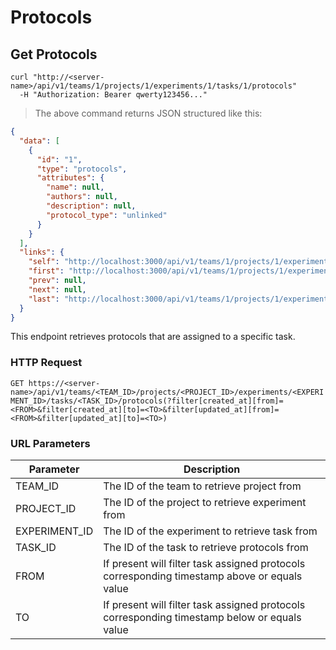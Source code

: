 # Protocols

## Get Protocols

```shell
curl "http://<server-name>/api/v1/teams/1/projects/1/experiments/1/tasks/1/protocols"
  -H "Authorization: Bearer qwerty123456..."
```

> The above command returns JSON structured like this:

```json
{
  "data": [
    {
      "id": "1",
      "type": "protocols",
      "attributes": {
        "name": null,
        "authors": null,
        "description": null,
        "protocol_type": "unlinked"
      }
    }
  ],
  "links": {
    "self": "http://localhost:3000/api/v1/teams/1/projects/1/experiments/1/tasks/1/protocols?page%5Bnumber%5D=1&page%5Bsize%5D=10",
    "first": "http://localhost:3000/api/v1/teams/1/projects/1/experiments/1/tasks/1/protocols?page%5Bnumber%5D=1&page%5Bsize%5D=10",
    "prev": null,
    "next": null,
    "last": "http://localhost:3000/api/v1/teams/1/projects/1/experiments/1/tasks/1/protocols?page%5Bnumber%5D=1&page%5Bsize%5D=10"
  }
}
```

This endpoint retrieves protocols that are assigned to a specific task.

### HTTP Request

`GET https://<server-name>/api/v1/teams/<TEAM_ID>/projects/<PROJECT_ID>/experiments/<EXPERIMENT_ID>/tasks/<TASK_ID>/protocols(?filter[created_at][from]=<FROM>&filter[created_at][to]=<TO>&filter[updated_at][from]=<FROM>&filter[updated_at][to]=<TO>)`

### URL Parameters

| Parameter     | Description                                                                                  |
| ------------- | -------------------------------------------------------------------------------------------- |
| TEAM_ID       | The ID of the team to retrieve project from                                                  |
| PROJECT_ID    | The ID of the project to retrieve experiment from                                            |
| EXPERIMENT_ID | The ID of the experiment to retrieve task from                                               |
| TASK_ID       | The ID of the task to retrieve protocols from                                                |
| FROM          | If present will filter task assigned protocols corresponding timestamp above or equals value |
| TO            | If present will filter task assigned protocols corresponding timestamp below or equals value |
